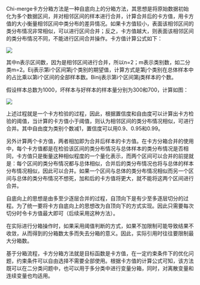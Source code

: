 Chi-merge卡方分箱方法是一种自底向上的分箱方法，其思想是将原始数据初始化为多个数据区间，并对相邻区间的样本进行合并，计算合并后的卡方值，用卡方值的大小衡量相邻区间中类分布的差异情况。如果卡方值较小，表面该相邻区间的类分布情况非常相似，可以进行区间合并；反之，卡方值越大，则表面该相邻区间的类分布情况不同，不能进行区间合并操作。卡方值计算公式如下：

![](https://pic2.zhimg.com/80/v2-e3cdcdbf02ddfb1922e9d468d7900059_720w.webp)

其中n表示区间数，因为是相邻区间进行合并，所以n=2；m表示类别数，如二分类m=2。Eij表示第i个区间第j个类别的期望值，计算方式是第j个类别在总体样本中的占比乘以第i个区间的全部样本数。Binij表示第i个区间第j类样本的个数。

假设样本总数为1000，坏样本与好样本的样本量分别为300和700，计算如图：

![](https://pic4.zhimg.com/80/v2-b8966b10fbdea1e15e3e0b5f6ec52f9b_720w.webp)

上述过程就是一个卡方检验的过程，因此，根据置信度和自由度可以计算出卡方检验的阈值，当计算的卡方值小于阈值，则认为相邻区间的类分布情况相似，可进行合并。其中自由度为类别个数减1，置信度可以用0.9、0.95和0.99。

另外计算两个卡方值，两者相加即为合并后样本的卡方值。在卡方分箱合并的使用中，每个卡方值都是在检验该区间的类分布情况与总体样本的类分布情况是否相同，卡方值只是衡量这种相似程度的一个量化表示，而两个区间可以合并的前提就是：每个区间的类分布情况都与总体相似，合并后的类分布情况也将与总体的样本分布情况相似，因此可以合并。如果一个区间与总体的类分布情况相似而另一个区间与总体的类分布情况不想死，加和后的卡方值将更大，就不能将这两个区间进行合并。

自底向上的思想是由多至少逐层合并的过程，自顶向下是有少至多逐层切分的过程。为了统一要将卡方自底向上的思想改为自顶向下的方式实现。因此只需要每次切分时令卡方值最大即可（后续采用这种方法）。

在实际进行分箱操作时，如果采用阈值判断的方式，如果不加限制可能导致结果不收敛，从而得到的分箱数太多而失去分箱的意义。因此，实际引用时往往要限制最大分箱数。

基于分箱流程，卡方分箱方法就是目标函数是卡方值，在一定约束条件下的优化问题，约束条件可以自由选择不需要全部使用。根据卡方值的计算公式可知，该方法既可以在二分类问题中，也可以用于多分类中进行变量分箱，同时，对离散变量和连续变量也均适用。

